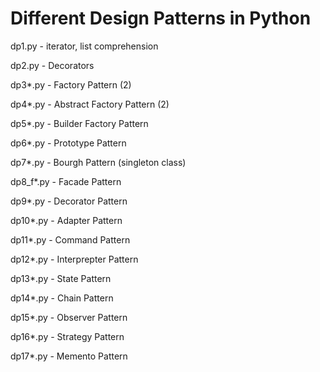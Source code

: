 # Different Design Patterns in Python

dp1.py - iterator, list comprehension

dp2.py - Decorators

dp3*.py - Factory Pattern (2)

dp4*.py - Abstract Factory Pattern (2)

dp5*.py - Builder Factory Pattern

dp6*.py - Prototype Pattern

dp7*.py - Bourgh Pattern (singleton class)

dp8_f*.py - Facade Pattern

dp9*.py - Decorator Pattern

dp10*.py - Adapter Pattern

dp11*.py - Command Pattern

dp12*.py - Interprepter Pattern

dp13*.py - State Pattern

dp14*.py - Chain Pattern

dp15*.py - Observer Pattern

dp16*.py - Strategy Pattern

dp17*.py - Memento Pattern
